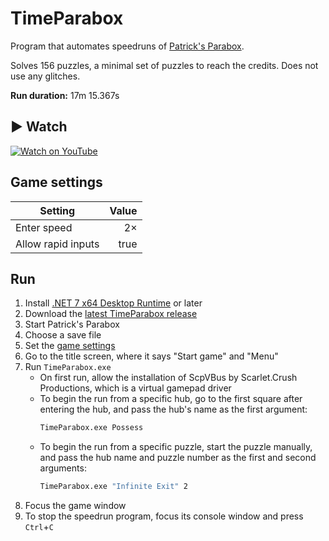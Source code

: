 TimeParabox
===

Program that automates speedruns of [Patrick's Parabox](https://www.patricksparabox.com).

Solves 156 puzzles, a minimal set of puzzles to reach the credits. Does not use any glitches.

**Run duration:** 17m 15.367s

## ▶ Watch
[![Watch on YouTube](https://i.ytimg.com/vi_webp/wZ--hjWwByQ/maxresdefault.webp)](https://www.youtube.com/watch?v=wZ--hjWwByQ)

## Game settings
|Setting|Value|
|-|-:|
|Enter speed|2×|
|Allow rapid inputs|true|

## Run
1. Install [.NET 7 x64 Desktop Runtime](https://dotnet.microsoft.com/en-us/download/dotnet/7.0) or later
2. Download the [latest TimeParabox release](https://github.com/Aldaviva/TimeParabox/releases/latest/download/TimeParabox.exe)
3. Start Patrick's Parabox
4. Choose a save file
5. Set the [game settings](#game-settings)
6. Go to the title screen, where it says "Start game" and "Menu"
7. Run `TimeParabox.exe`
    - On first run, allow the installation of ScpVBus by Scarlet.Crush Productions, which is a virtual gamepad driver
    - To begin the run from a specific hub, go to the first square after entering the hub, and pass the hub's name as the first argument:
        ```bat
        TimeParabox.exe Possess
        ```
    - To begin the run from a specific puzzle, start the puzzle manually, and pass the hub name and puzzle number as the first and second arguments:
        ```bat
        TimeParabox.exe "Infinite Exit" 2
        ```
8. Focus the game window
9. To stop the speedrun program, focus its console window and press `Ctrl`+`C`
